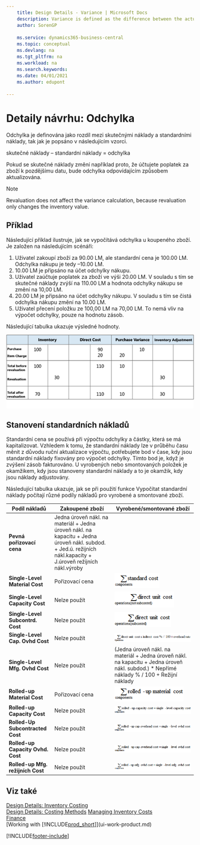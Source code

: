 ```yaml
---
    title: Design Details - Variance | Microsoft Docs
    description: Variance is defined as the difference between the actual cost and the standard cost, as described in the following formula.
    author: SorenGP

    ms.service: dynamics365-business-central
    ms.topic: conceptual
    ms.devlang: na
    ms.tgt_pltfrm: na
    ms.workload: na
    ms.search.keywords:
    ms.date: 04/01/2021
    ms.author: edupont

---
```

# Detaily návrhu: Odchylka
Odchylka je definována jako rozdíl mezi skutečnými náklady a standardními náklady, tak jak je popsáno v následujícím vzorci.

skutečné náklady – standardní náklady = odchylka

Pokud se skutečné náklady změní například proto, že účtujete poplatek za zboží k pozdějšímu datu, bude odchylka odpovídajícím způsobem aktualizována.

> [!NOTE]  
> Revaluation does not affect the variance calculation, because revaluation only changes the inventory value.

## Příklad
Následující příklad ilustruje, jak se vypočítává odchylka u koupeného zboží. Je založen na následujícím scénáři:

1. Uživatel zakoupí zboží za 90.00 LM, ale standardní cena je 100.00 LM. Odchylka nákupu je tedy –10.00 LM.
2. 10.00 LM je připsáno na účet odchylky nákupu.
3. Uživatel zaúčtuje poplatek za zboží ve výši 20.00 LM. V souladu s tím se skutečné náklady zvýší na 110.00 LM a hodnota odchylky nákupu se změní na 10,00 LM.
4. 20.00 LM je připsáno na účet odchylky nákupu. V souladu s tím se čistá odchylka nákupu změní na 10.00 LM.
5. Uživatel přecení položku ze 100,00 LM na 70,00 LM. To nemá vliv na výpočet odchylky, pouze na hodnotu zásob.

Následující tabulka ukazuje výsledné hodnoty.

![Výpočet odchylky nákupu](media/design_details_inventory_costing_11_purchase_variance.png "Výpočet odchylky nákupu")

## Stanovení standardních nákladů
Standardní cena se používá při výpočtu odchylky a částky, která se má kapitalizovat. Vzhledem k tomu, že standardní náklady lze v průběhu času měnit z důvodu ruční aktualizace výpočtu, potřebujete bod v čase, kdy jsou standardní náklady fixovány pro výpočet odchylky. Tímto bod je, když je zvýšení zásob fakturováno. U vyrobených nebo smontovaných položek je okamžikem, kdy jsou stanoveny standardní náklady a to je okamžik, kdy jsou náklady adjustovány.

Následující tabulka ukazuje, jak se při použití funkce Vypočítat standardní náklady počítají různé podíly nákladů pro vyrobené a smontované zboží.

| Podíl nákladů | Zakoupené zboží | Vyrobené/smontované zboží |
|----------------|--------------------|------------------------------|  
| **Pevná pořizovací cena** | Jedna úroveň nákl. na materiál + Jedna úroveň nákl. na kapacitu + Jedna úroveň nákl. subdod. + Jed.ú. režijních nákl.kapacity + J.úroveň režijních nákl.výroby |
| **Single-Level Material Cost** | Pořizovací cena | ![Rovnice 1](media/design_details_inventory_costing_11_equation_1.png "Rovnice 1") |
| **Single-Level Capacity Cost** | Nelze použít | ![Rovnice 2](media/design_details_inventory_costing_11_equation_2.png "Rovnice 2") |
| **Single-Level Subcontrd. Cost** | Nelze použít | ![Rovnice 3](media/design_details_inventory_costing_11_equation_3.png "Rovnice 3") |
| **Single-Level Cap. Ovhd Cost** | Nelze použít | ![Rovnice 4](media/design_details_inventory_costing_11_equation_4.png "Rovnice 4") |
| **Single-Level Mfg. Ovhd Cost** | Nelze použít | (Jedna úroveň nákl. na materiál + Jedna úroveň nákl. na kapacitu + Jedna úroveň nákl. subdod.) * Nepřímé náklady % / 100 + Režijní náklady |
| **Rolled-up Material Cost** | Pořizovací cena | ![Rovnice 5](media/design_details_inventory_costing_11_equation_5.png "Rovnice 5") |
| **Rolled-up Capacity Cost** | Nelze použít | ![Rovnice 6](media/design_details_inventory_costing_11_equation_6.png "Rovnice 6") |
| **Rolled-Up Subcontracted Cost** | Nelze použít | ![Rovnice 7](media/design_details_inventory_costing_11_equation_7.png "Rovnice 7") |
| **Rolled-up Capacity Ovhd. Cost** | Nelze použít | ![Rovnice 8](media/design_details_inventory_costing_11_equation_8.png "Rovnice 8") |
| **Rolled-up Mfg. režijních Cost** | Nelze použít | ![Rovnice 9](media/design_details_inventory_costing_11_equation_9.png "Rovnice 9") |

## Viz také
[Design Details: Inventory Costing](design-details-inventory-costing.md)   
[Design Details: Costing Methods](design-details-costing-methods.md)
[Managing Inventory Costs](finance-manage-inventory-costs.md)  
[Finance](finance.md)  
[Working with [!INCLUDE[prod_short](includes/prod_short.md)]](ui-work-product.md)


[!INCLUDE[footer-include](includes/footer-banner.md)]